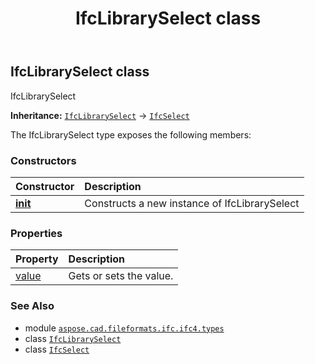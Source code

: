 ﻿---
title: IfcLibrarySelect class
second_title: Aspose.CAD for Python via .NET API References
description: 
type: docs
weight: 750
url: /python-net/aspose.cad.fileformats.ifc.ifc4.types/ifclibraryselect/
is_root: false
---

## IfcLibrarySelect class

IfcLibrarySelect



**Inheritance:** [`IfcLibrarySelect`](/cad/python-net/aspose.cad.fileformats.ifc.ifc4.types/ifclibraryselect) → 
[`IfcSelect`](/cad/python-net/aspose.cad.fileformats.ifc/ifcselect)



The IfcLibrarySelect type exposes the following members:

### Constructors
| Constructor | Description |
| :- | :- |
| [__init__](/cad/python-net/aspose.cad.fileformats.ifc.ifc4.types/ifclibraryselect/__init__/#) | Constructs a new instance of IfcLibrarySelect |


### Properties
| Property | Description |
| :- | :- |
| [value](/cad/python-net/aspose.cad.fileformats.ifc.ifc4.types/ifclibraryselect/value) | Gets or sets the value. |



### See Also
* module [`aspose.cad.fileformats.ifc.ifc4.types`](..)
* class [`IfcLibrarySelect`](/cad/python-net/aspose.cad.fileformats.ifc.ifc4.types/ifclibraryselect)
* class [`IfcSelect`](/cad/python-net/aspose.cad.fileformats.ifc/ifcselect)

